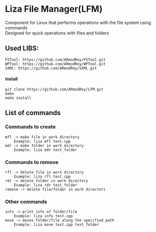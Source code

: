 # Liza File Manager(LFM) 

Component for Linux that performs operations with the file system using commands <br/>
Designed for quick operations with files and folders<br/>

## Used LIBS:
    FSTool: https://github.com/ARmodRey/FSTool.git
    WPTool: https://github.com/ARmodRey/WPTool.git
    SXML: https://github.com/ARmodRey/SXML.git

#### install
    git clone https://github.com/ARmodRey/LFM.git
    make
    make install

## List of commands

### Commands to create
    mfl -> make file in work directory 
        Example: liza mfl test.cpp
    mdr -> make folder in work directory
        Example: liza mdr test_folder
### Commands to remove
    rfl -> delete file in work directory
        Example: liza rfl test.cpp
    rdr -> delete folder in work directory
        Example: liza rdr test_folder
    remove -> delete file/folder in work directori
### Other commands
    info -> print info of folder/file
        Example: liza info test.cpp
    move -> moves folder/file along the specified path
        Example: liza move test.cpp test_folder
